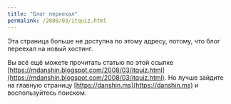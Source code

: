 ```yaml
---
title: "Блог переехал"
permalink: /2008/03/itquiz.html
---
```

Эта страница больше не доступна по этому адресу, потому, что блог переехал на новый хостинг.

Вы всё ещё можете прочитать статью по этой ссылке [https://mdanshin.blogspot.com/2008/03/itquiz.html](https://mdanshin.blogspot.com/2008/03/itquiz.html). Но лучше зайдите на главную страницу [https://danshin.ms](https://danshin.ms) и воспользуйтесь поиском.